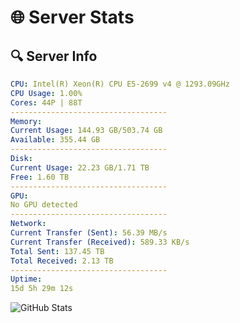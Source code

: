 # 🌐 Server Stats
## 🔍 Server Info
```yaml
CPU: Intel(R) Xeon(R) CPU E5-2699 v4 @ 1293.09GHz
CPU Usage: 1.00%
Cores: 44P | 88T
-----------------------------------
Memory:
Current Usage: 144.93 GB/503.74 GB
Available: 355.44 GB
-----------------------------------
Disk:
Current Usage: 22.23 GB/1.71 TB
Free: 1.60 TB
-----------------------------------
GPU:
No GPU detected
-----------------------------------
Network:
Current Transfer (Sent): 56.39 MB/s
Current Transfer (Received): 589.33 KB/s
Total Sent: 137.45 TB
Total Received: 2.13 TB
-----------------------------------
Uptime:
15d 5h 29m 12s
```
![GitHub Stats](https://img.shields.io/badge/Updated-2025-02-23_04:12:30-blue)